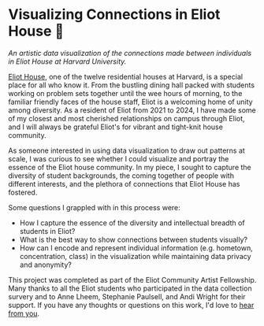 # Visualizing Connections in Eliot House 🐘 
_An artistic data visualization of the connections made between individuals in Eliot House at Harvard University._

[Eliot House](https://eliot.harvard.edu/), one of the twelve residential houses at Harvard, is a special place for all who know it. From the bustling dining hall packed with students working on problem sets together until the wee hours of morning, to the familiar friendly faces of the house staff, Eliot is a welcoming home of unity among diversity. As a resident of Eliot from 2021 to 2024, I have made some of my closest and most cherished relationships on campus through Eliot, and I will always be grateful Eliot's for vibrant and tight-knit house community.

As someone interested in using data visualization to draw out patterns at scale, I was curious to see whether I could visualize and portray the essence of the Eliot house community. In my piece, I sought to capture the diversity of student backgrounds, the coming together of people with different interests, and the plethora of connections that Eliot House has fostered.

Some questions I grappled with in this process were:
- How I capture the essence of the diversity and intellectual breadth of students in Eliot?
- What is the best way to show connections between students visually?
- How can I encode and represent individual information (e.g. hometown, concentration, class) in the visualization while maintaining data privacy and anonymity?

This project was completed as part of the Eliot Community Artist Fellowship. Many thanks to all the Eliot students who participated in the data collection survery and to Anne Lheem, Stephanie Paulsell, and Andi Wright for their support. If you have any thoughts or questions on this work, I'd love to [hear from you]("mailto:cynthiachen@college.harvard.edu").
